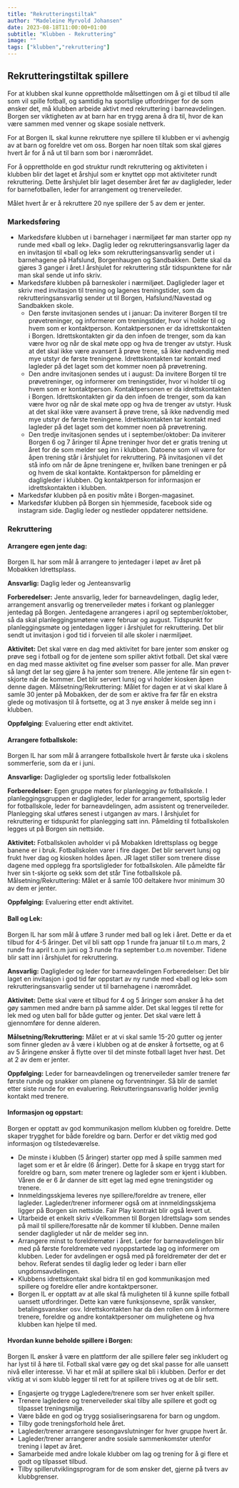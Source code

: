 ```yaml
---
title: "Rekrutteringstiltak"
author: "Madeleine Myrvold Johansen"
date: 2023-08-18T11:00:00+01:00
subtitle: "Klubben - Rekruttering"
image: ""
tags: ["klubben","rekruttering"]
---
```


## Rekrutteringstiltak spillere

For at klubben skal kunne opprettholde målsettingen om å gi et tilbud til alle som vil spille fotball, og samtidig ha sportslige utfordringer for de som ønsker det, må klubben arbeide aktivt med rekruttering i barneavdelingen. Borgen ser viktigheten av at barn har en trygg arena å dra til, hvor de kan være sammen med venner og skape sosiale nettverk.  

For at Borgen IL skal kunne rekruttere nye spillere til klubben er vi avhengig av at barn og foreldre vet om oss. Borgen har noen tiltak som skal gjøres hvert år for å nå ut til barn som bor i nærområdet.  

For å opprettholde en god struktur rundt rekruttering og aktiviteten i klubben blir det laget et årshjul som er knyttet opp mot aktiviteter rundt rekruttering. Dette årshjulet blir laget desember året før av dagligleder, leder for barnefotballen, leder for arrangement og trenerveileder.  

Målet hvert år er å rekruttere 20 nye spillere der 5 av dem er jenter.  

### Markedsføring

- Markedsføre klubben ut i barnehager i nærmiljøet før man starter opp ny runde med «ball og lek». Daglig leder og rekrutteringsansvarlig lager da en invitasjon til «ball og lek» som rekrutteringsansvarlig sender ut i barnehagene på Hafslund, Borgenhaugen og Sandbakken. Dette skal da gjøres 3 ganger i året.I årshjulet for rekruttering står tidspunktene for når man skal sende ut info skriv.
- Markedsføre klubben på barneskoler i nærmiljøet. Dagligleder lager et skriv med invitasjon til trening og lagenes treningstider, som da rekrutteringsansvarlig sender ut til Borgen, Hafslund/Navestad og Sandbakken skole.
  - Den første invitasjonen sendes ut i januar: Da inviterer Borgen til tre prøvetreninger, og informerer om treningstider, hvor vi holder til og hvem som er kontaktperson. Kontaktpersonen er da idrettskontakten i Borgen. Idrettskontakten gir da den infoen de trenger, som da kan være hvor og når de skal møte opp og hva de trenger av utstyr. Husk at det skal ikke være avansert å prøve trene, så ikke nødvendig med mye utstyr de første treningene. Idrettskontakten tar kontakt med lagleder på det laget som det kommer noen på prøvetrening.
  - Den andre invitasjonen sendes ut i august: Da invitere Borgen til tre prøvetreninger, og informerer om treningstider, hvor vi holder til og hvem som er kontaktperson. Kontaktpersonen er da idrettskontakten i Borgen. Idrettskontakten gir da den infoen de trenger, som da kan være hvor og når de skal møte opp og hva de trenger av utstyr. Husk at det skal ikke være avansert å prøve trene, så ikke nødvendig med mye utstyr de første treningene. Idrettskontakten tar kontakt med lagleder på det laget som det kommer noen på prøvetrening.
  - Den tredje invitasjonen sendes ut i september/oktober: Da inviterer Borgen 6 og 7 åringer til Åpne treninger hvor det er gratis trening ut året for de som melder seg inn i klubben. Datoene som vil være for åpen trening står i årshjulet for rekruttering. På invitasjonen vil det stå info om når de åpne treningene er, hvilken bane treningen er på og hvem de skal kontakte. Kontaktperson for påmelding er dagligleder i klubben. Og kontaktperson for informasjon er idrettskontakten i klubben.
- Markedsfør klubben på en positiv måte i Borgen-magasinet.
- Markedsfør klubben på Borgen sin hjemmeside, facebook side og instagram side. Daglig leder og nestleder oppdaterer nettsidene.  

### Rekruttering

#### Arrangere egen jente dag:

Borgen IL har som mål å arrangere to jentedager i løpet av året på Mobakken Idrettsplass.

**Ansvarlig:** Daglig leder og Jenteansvarlig

**Forberedelser:** Jente ansvarlig, leder for barneavdelingen, daglig leder, arrangement ansvarlig og trenerveileder møtes i forkant og planlegger jentedag på Borgen. Jentedagene arrangeres i april og september/oktober, så da skal planleggingsmøtene være februar og august. Tidspunkt for planleggingsmøte og jentedagen ligger i årshjulet for rekruttering. Det blir sendt ut invitasjon i god tid i forveien til alle skoler i nærmiljøet.

**Aktivitet:** Det skal være en dag med aktivitet for bare jenter som ønsker og prøve seg i fotball og for de jentene som spiller aktivt fotball. Det skal være en dag med masse aktivitet og fine øvelser som passer for alle. Man prøver så langt det lar seg gjøre å ha jenter som trenere. Alle jentene får sin egen t-skjorte når de kommer. Det blir servert lunsj og vi holder kiosken åpen denne dagen. 
Målsetning/Rekruttering: Målet for dagen er at vi skal klare å samle 30 jenter på Mobakken, der de som er aktive fra før får en ekstra glede og motivasjon til å fortsette, og at 3 nye ønsker å melde seg inn i klubben.

**Oppfølging**: Evaluering etter endt aktivitet.

#### Arrangere fotballskole:

Borgen IL har som mål å arrangere fotballskole hvert år første uka i skolens sommerferie, som da er i juni.

**Ansvarlige:** Dagligleder og sportslig leder fotballskolen

**Forberedelser:** Egen gruppe møtes for planlegging av fotballskole. I planleggingsgruppen er dagligleder, leder for arrangement, sportslig leder for fotballskole, leder for barneavdelingen, adm assistent og trenerveileder. Planlegging skal utføres senest i utgangen av mars. I årshjulet for rekruttering er tidspunkt for planlegging satt inn. Påmelding til fotballskolen legges ut på Borgen sin nettside.

**Aktivitet:** Fotballskolen avholder vi på Mobakken Idrettsplass og begge banene er i bruk. Fotballskolen varer i fire dager. Det blir servert lunsj og frukt hver dag og kiosken holdes åpen. JR laget stiller som trenere disse dagene med opplegg fra sportsligleder for fotballskolen. Alle påmeldte får hver sin t-skjorte og sekk som det står Tine fotballskole på. Målsetning/Rekruttering: Målet er å samle 100 deltakere hvor minimum 30 av dem er jenter.

**Oppfølging:** Evaluering etter endt aktivitet.
  
#### Ball og Lek:

Borgen IL har som mål å utføre 3 runder med ball og lek i året. Dette er da et tilbud for 4-5 åringer. Det vil bli satt opp 1 runde fra januar til t.o.m mars, 2 runde fra april t.o.m juni og 3 runde fra september t.o.m november. Tidene blir satt inn i årshjulet for rekruttering.

**Ansvarlig:** Dagligleder og leder for barneavdelingen
Forberedelser: Det blir laget en invitasjon i god tid før oppstart av ny runde med «ball og lek» som rekrutteringsansvarlig sender ut til barnehagene i nærområdet.  

**Aktivitet:** Dette skal være et tilbud for 4 og 5 åringer som ønsker å ha det gøy sammen med andre barn på samme alder. Det skal legges til rette for lek med og uten ball for både gutter og jenter. Det skal være lett å gjennomføre for denne alderen.

**Målsetning/Rekruttering:** Målet er at vi skal samle 15-20 gutter og jenter som finner gleden av å være i klubben og at de ønsker å fortsette, og at 6 av 5 åringene ønsker å flytte over til det minste fotball laget hver høst. Det at 2 av dem er jenter.  

**Oppfølging:** Leder for barneavdelingen og trenerveileder samler trenere før første runde og snakker om planene og forventninger. Så blir de samlet etter siste runde for en evaluering. Rekrutteringsansvarlig holder jevnlig kontakt med trenere.

#### Informasjon og oppstart:

Borgen er opptatt av god kommunikasjon mellom klubben og foreldre. Dette skaper trygghet for både foreldre og barn. Derfor er det viktig med god informasjon og tilstedeværelse.  

- De minste i klubben (5 åringer) starter opp med å spille sammen med laget som er et år eldre (6 åringer). Dette for å skape en trygg start for foreldre og barn, som møter trenere og lagleder som er kjent i klubben. Våren de er 6 år danner de sitt eget lag med egne treningstider og trenere.
- Innmeldingsskjema leveres nye spillere/foreldre av trenere, eller lagleder. Lagleder/trener informerer også om at innmeldingsskjema ligger på Borgen sin nettside. Fair Play kontrakt blir også levert ut.
- Utarbeide et enkelt skriv «Velkommen til Borgen Idrettslag» som sendes på mail til spillere/foresatte når de kommer til klubben. Denne mailen sender dagligleder ut når de melder seg inn.
- Arrangere minst to foreldremøter i året. Leder for barneavdelingen blir med på første foreldremøte ved nyoppstartede lag og informerer om klubben. Leder for avdelingen er også med på foreldremøter der det er behov. Referat sendes til daglig leder og leder i barn eller ungdomsavdelingen.
- Klubbens idrettskontakt skal bidra til en god kommunikasjon med spillere og foreldre eller andre kontaktpersoner.
- Borgen IL er opptatt av at alle skal få muligheten til å kunne spille fotball uansett utfordringer. Dette kan være funksjonsevne, språk vansker, betalingsvansker osv. Idrettskontakten har da den rollen om å informere trenere, foreldre og andre kontaktpersoner om mulighetene og hva klubben kan hjelpe til med.

#### Hvordan kunne beholde spillere i Borgen:  

Borgen IL ønsker å være en plattform der alle spillere føler seg inkludert og har lyst til å høre til. Fotball skal være gøy og det skal passe for alle uansett nivå eller interesse. Vi har et mål at spillere skal bli i klubben. Derfor er det viktig at vi som klubb legger til rett for at spillere trives og at de blir sett.

- Engasjerte og trygge Lagledere/trenere som ser hver enkelt spiller.
- Trenere lagledere og trenerveileder skal tilby alle spillere et godt og tilpasset treningsmiljø.
- Være både en god og trygg sosialiseringsarena for barn og ungdom.
- Tilby gode treningsforhold hele året.
- Lagleder/trener arrangere sesongavslutninger for hver gruppe hvert år.
- Lagleder/trener arrangerer andre sosiale sammenkomster utenfor trening i løpet av året.
- Samarbeide med andre lokale klubber om lag og trening for å gi flere et godt og tilpasset tilbud.
- Tilby spillerutviklingsprogram for de som ønsker det, gjerne på tvers av klubbgrenser.
